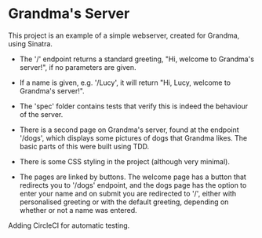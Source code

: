 # Grandma's Server

This project is an example of a simple webserver, created for Grandma, using Sinatra.

- The '/' endpoint returns a standard greeting, "Hi, welcome to Grandma's server!", if no parameters are given.

- If a name is given, e.g. '/Lucy', it will return "Hi, Lucy, welcome to Grandma's server!".

- The 'spec' folder contains tests that verify this is indeed the behaviour of the server.

- There is a second page on Grandma's server, found at the endpoint '/dogs', which displays some pictures of dogs that Grandma likes. The basic parts of this were built using TDD.

- There is some CSS styling in the project (although very minimal).

- The pages are linked by buttons. The welcome page has a button that redirects you to '/dogs' endpoint, and the dogs page has the option to enter your name and on submit you are redirected to '/', either with personalised greeting or with the default greeting, depending on whether or not a name was entered.


Adding CircleCI for automatic testing.